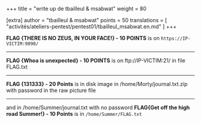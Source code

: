 +++
title = "write up de tbailleul & msabwat"
weight = 80

[extra]
author = "tbailleul & msabwat"
points = 50
translations = [
    "activités/ateliers-pentest/pentest01/tbailleul_msabwat.en.md"
]
+++

**FLAG {THERE IS NO ZEUS, IN YOUR FACE!} - 10 POINTS**  is on `https://IP-VICTIM:9090/`

----------

**FLAG {Whoa is unexpected} - 10 POINTS** is on ftp://IP-VICTIM:21/ in file FLAG.txt

----------

**FLAG {131333} - 20 Points** is in disk image in /home/Morty/journal.txt.zip with password in the raw picture file

----------

and in /home/Summer/journal.txt with no password
**FLAG{Get off the high road Summer!} - 10 Points** is in `/home/Summer/FLAG.txt`
